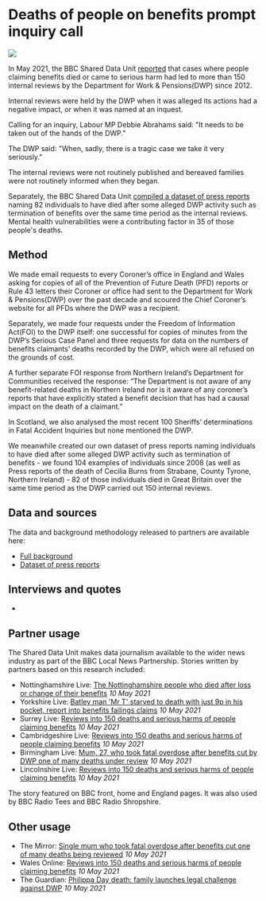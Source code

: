 # Deaths of people on benefits prompt inquiry call

![](https://ichef.bbci.co.uk/news/976/cpsprodpb/12099/production/_118418837_dwp.png)

In May 2021, the BBC Shared Data Unit [reported](https://www.bbc.co.uk/news/uk-56819727) that cases where people claiming benefits died or came to serious harm had led to more than 150 internal reviews by the Department for Work & Pensions(DWP) since 2012.

Internal reviews were held by the DWP when it was alleged its actions had a negative impact, or when it was named at an inquest.

Calling for an inquiry, Labour MP Debbie Abrahams said: "It needs to be taken out of the hands of the DWP."

The DWP said: "When, sadly, there is a tragic case we take it very seriously."

The internal reviews were not routinely published and bereaved families were not routinely informed when they began.

Separately, the BBC Shared Data Unit [compiled a dataset of press reports](https://drive.google.com/file/d/12or_c9cUspul4IWM1Tiv45tEuWSjyOzf/view?usp=sharing) naming 82 individuals to have died after some alleged DWP activity such as termination of benefits over the same time period as the internal reviews. Mental health vulnerabilities were a contributing factor in 35 of those people's deaths.


## Method

We made email requests to every Coroner’s office in England and Wales asking for copies of all of the Prevention of Future Death (PFD) reports or Rule 43 letters their Coroner or office had sent to the Department for Work & Pensions(DWP) over the past decade and scoured the Chief Coroner’s website for all PFDs where the DWP was a recipient.

Separately, we made four requests under the Freedom of Information Act(FOI) to the DWP itself: one successful for copies of minutes from the DWP’s Serious Case Panel and three requests for data on the numbers of benefits claimants’ deaths recorded by the DWP, which were all refused on the grounds of cost.

A further separate FOI response from Northern Ireland’s Department for Communities received the response: “The Department is not aware of any benefit-related deaths in Northern Ireland nor is it aware of any coroner’s reports that have explicitly stated a benefit decision that has had a causal impact on the death of a claimant.” 

In Scotland, we also analysed the most recent 100 Sheriffs’ determinations in Fatal Accident Inquiries but none mentioned the DWP.

We meanwhile created our own dataset of press reports naming individuals to have died after some alleged DWP activity such as termination of benefits - we found 104 examples of individuals since 2008 (as well as Press reports of the death of Cecilia Burns from Strabane, County Tyrone, Northern Ireland) - 82 of those individuals died in Great Britain over the same time period as the DWP carried out 150 internal reviews. 

## Data and sources

The data and background methodology released to partners are available here:
* [Full background](https://docs.google.com/document/d/1xm4jbi5bB1ONy0LHLCmAV4xVNJCM47a38ued_wtLyuY/edit?usp=sharing)
* [Dataset of press reports](https://drive.google.com/file/d/12or_c9cUspul4IWM1Tiv45tEuWSjyOzf/view?usp=sharing)

## Interviews and quotes

* 

## Partner usage

The Shared Data Unit makes data journalism available to the wider news industry as part of the BBC Local News Partnership.
Stories written by partners based on this research included:

* Nottinghamshire Live: [The Nottinghamshire people who died after loss or change of their benefits](https://www.nottinghampost.com/news/local-news/nottinghamshire-people-who-died-after-5393313.amp) *10 May 2021*
* Yorkshire Live: [Batley man 'Mr T' starved to death with just 9p in his pocket, report into benefits failings claims](https://www.examinerlive.co.uk/news/west-yorkshire-news/batley-man-mr-t-starved-20554513) *10 May 2021*
* Surrey Live: [Reviews into 150 deaths and serious harms of people claiming benefits](https://www.getsurrey.co.uk/news/uk-world-news/reviews-150-deaths-serious-harms-20561241) *10 May 2021*
* Cambridgeshire Live: [Reviews into 150 deaths and serious harms of people claiming benefits](https://www.cambridge-news.co.uk/news/uk-world-news/reviews-150-deaths-serious-harms-20561241) *10 May 2021*
* Birmingham Live: [Mum, 27, who took fatal overdose after benefits cut by DWP one of many deaths under review](https://www.birminghammail.co.uk/news/midlands-news/mum-27-who-took-fatal-20561761) *10 May 2021*
* Lincolnshire Live: [Reviews into 150 deaths and serious harms of people claiming benefits](https://www.lincolnshirelive.co.uk/news/uk-world-news/reviews-150-deaths-serious-harms-5394649) *10 May 2021*

The story featured on BBC front, home and England pages. It was also used by BBC Radio Tees and BBC Radio Shropshire.

## Other usage

* The Mirror: [Single mum who took fatal overdose after benefits cut one of many deaths being reviewed](https://www.mirror.co.uk/news/uk-news/single-mum-who-took-fatal-24068481) *10 May 2021*
* Wales Online: [Reviews into 150 deaths and serious harms of people claiming benefits](https://www.walesonline.co.uk/news/uk-news/reviews-150-deaths-serious-harms-20561241) *10 May 2021*
* The Guardian: [Philippa Day death: family launches legal challenge against DWP](https://www.theguardian.com/society/2021/may/10/philippa-day-death-family-legal-challenge-against-dwp) *10 May 2021*
